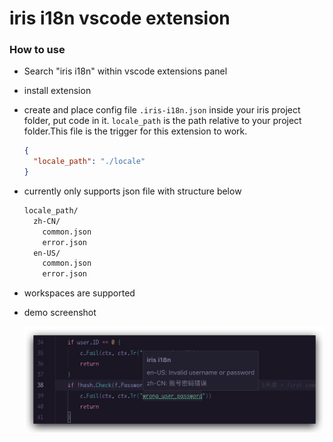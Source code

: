 # iris i18n vscode extension

<div align="center">

</div>

### How to use

- Search "iris i18n" within vscode extensions panel
- install extension
- create and place config file `.iris-i18n.json` inside your iris project folder, put code in it. `locale_path` is the path relative to your project folder.This file is the trigger for this extension to work.

  ```json
  {
    "locale_path": "./locale"
  }
  ```

- currently only supports json file with structure below

  ```bash
  locale_path/
    zh-CN/
      common.json
      error.json
    en-US/
      common.json
      error.json
  ```

- workspaces are supported

- demo screenshot

  <img src="https://github.com/chekun/vscode-iris-i18n/blob/main/assets/screenshot.jpg?raw=true" />
